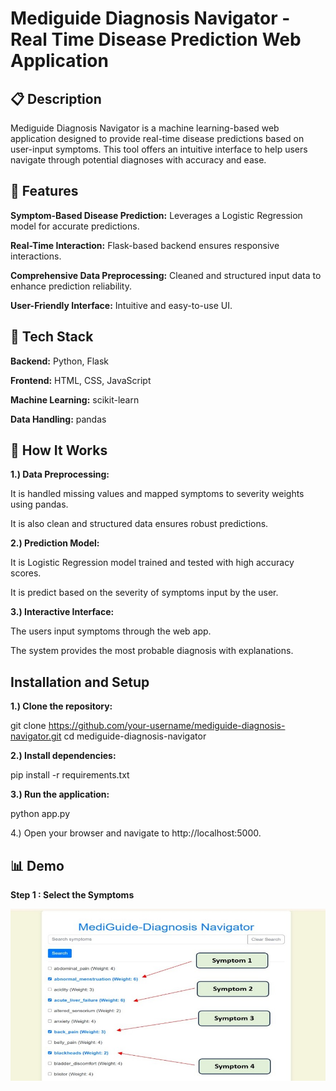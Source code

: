 
# Mediguide Diagnosis Navigator - Real Time Disease Prediction  Web Application






## 📋 Description
Mediguide Diagnosis Navigator is a machine learning-based web application designed to provide real-time disease predictions based on user-input symptoms. This tool offers an intuitive interface to help users navigate through potential diagnoses with accuracy and ease.


## 🚀 Features

**Symptom-Based Disease Prediction:**
Leverages a Logistic Regression model for accurate predictions.


**Real-Time Interaction:** Flask-based backend ensures responsive interactions.

**Comprehensive Data Preprocessing:** Cleaned and structured input data to enhance prediction reliability.

**User-Friendly Interface:** Intuitive and easy-to-use UI.
## 🔧 Tech Stack

**Backend:** Python, Flask

**Frontend:** HTML, CSS, JavaScript

**Machine Learning:** scikit-learn

**Data Handling:** pandas
## 🧠 How It Works

**1.) Data Preprocessing:**

It is handled missing values and mapped symptoms to severity weights using pandas.

It is also clean and structured data ensures robust predictions.

**2.) Prediction Model:**

It is Logistic Regression model trained and tested with high accuracy scores.

It is predict based on the severity of symptoms input by the user.

**3.) Interactive Interface:**

The users input symptoms through the web app.

The system provides the most probable diagnosis with explanations.
## Installation and Setup

**1.) Clone the repository:**

git clone https://github.com/your-username/mediguide-diagnosis-navigator.git
cd mediguide-diagnosis-navigator

**2.) Install dependencies:**

pip install -r requirements.txt

**3.) Run the application:**

python app.py

4.) Open your browser and navigate to http://localhost:5000.
## 📊 Demo

**Step 1 : Select the Symptoms**

![image alt](https://github.com/Kaif2596/MediGuide-Diagnosis-Navigator/blob/main/Image%2001.jpg?raw=true)

